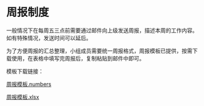 # 周报制度

一般情况下在每周五三点前需要通过邮件向上级发送周报，描述本周的工作内容。如有特殊情况，发送时间可以延后。

为了方便周报的汇总整理，小组成员需要统一周报格式，周报模板已提供，按需下载使用，在表格中填写完周报后，复制粘贴到邮件中即可。

模板下载链接：

[周报模板.numbers](./weekly/周报模板.numbers?raw=true)

[周报模板.xlsx](./weekly/周报模板.xlsx?raw=true)

